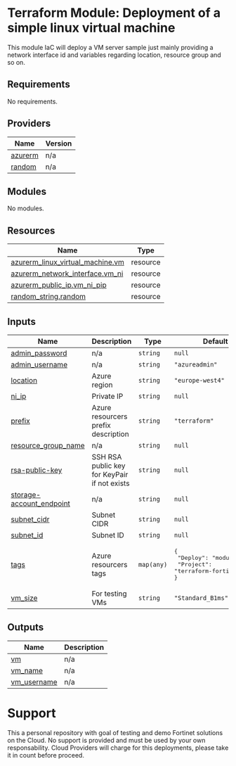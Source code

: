 # Terraform Module: Deployment of a simple linux virtual machine

This module IaC will deploy a VM server sample just mainly providing a network interface id and variables regarding location, resource group and so on. 

## Requirements

No requirements.

## Providers

| Name | Version |
|------|---------|
| <a name="provider_azurerm"></a> [azurerm](#provider\_azurerm) | n/a |
| <a name="provider_random"></a> [random](#provider\_random) | n/a |

## Modules

No modules.

## Resources

| Name | Type |
|------|------|
| [azurerm_linux_virtual_machine.vm](https://registry.terraform.io/providers/hashicorp/azurerm/latest/docs/resources/linux_virtual_machine) | resource |
| [azurerm_network_interface.vm_ni](https://registry.terraform.io/providers/hashicorp/azurerm/latest/docs/resources/network_interface) | resource |
| [azurerm_public_ip.vm_ni_pip](https://registry.terraform.io/providers/hashicorp/azurerm/latest/docs/resources/public_ip) | resource |
| [random_string.random](https://registry.terraform.io/providers/hashicorp/random/latest/docs/resources/string) | resource |

## Inputs

| Name | Description | Type | Default | Required |
|------|-------------|------|---------|:--------:|
| <a name="input_admin_password"></a> [admin\_password](#input\_admin\_password) | n/a | `string` | `null` | no |
| <a name="input_admin_username"></a> [admin\_username](#input\_admin\_username) | n/a | `string` | `"azureadmin"` | no |
| <a name="input_location"></a> [location](#input\_location) | Azure region | `string` | `"europe-west4"` | no |
| <a name="input_ni_ip"></a> [ni\_ip](#input\_ni\_ip) | Private IP | `string` | `null` | no |
| <a name="input_prefix"></a> [prefix](#input\_prefix) | Azure resourcers prefix description | `string` | `"terraform"` | no |
| <a name="input_resource_group_name"></a> [resource\_group\_name](#input\_resource\_group\_name) | n/a | `string` | `null` | no |
| <a name="input_rsa-public-key"></a> [rsa-public-key](#input\_rsa-public-key) | SSH RSA public key for KeyPair if not exists | `string` | `null` | no |
| <a name="input_storage-account_endpoint"></a> [storage-account\_endpoint](#input\_storage-account\_endpoint) | n/a | `string` | `null` | no |
| <a name="input_subnet_cidr"></a> [subnet\_cidr](#input\_subnet\_cidr) | Subnet CIDR | `string` | `null` | no |
| <a name="input_subnet_id"></a> [subnet\_id](#input\_subnet\_id) | Subnet ID | `string` | `null` | no |
| <a name="input_tags"></a> [tags](#input\_tags) | Azure resourcers tags | `map(any)` | <pre>{<br>  "Deploy": "module-vms",<br>  "Project": "terraform-fortinet"<br>}</pre> | no |
| <a name="input_vm_size"></a> [vm\_size](#input\_vm\_size) | For testing VMs | `string` | `"Standard_B1ms"` | no |

## Outputs

| Name | Description |
|------|-------------|
| <a name="output_vm"></a> [vm](#output\_vm) | n/a |
| <a name="output_vm_name"></a> [vm\_name](#output\_vm\_name) | n/a |
| <a name="output_vm_username"></a> [vm\_username](#output\_vm\_username) | n/a |


# Support
This a personal repository with goal of testing and demo Fortinet solutions on the Cloud. No support is provided and must be used by your own responsability. Cloud Providers will charge for this deployments, please take it in count before proceed.
